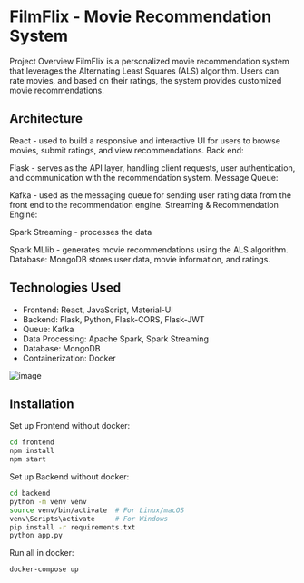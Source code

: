 # FilmFlix - Movie Recommendation System
Project Overview
FilmFlix is ​​a personalized movie recommendation system that leverages the Alternating Least Squares (ALS) algorithm. Users can rate movies, and based on their ratings, the system provides customized movie recommendations. 


## Architecture

React - used to build a responsive and interactive UI for users to browse movies, submit ratings, and view recommendations.
Back end:

Flask - serves as the API layer, handling client requests, user authentication, and communication with the recommendation system.
Message Queue:

Kafka - used as the messaging queue for sending user rating data from the front end to the recommendation engine.
Streaming & Recommendation Engine:

Spark Streaming - processes the data 

Spark MLlib - generates movie recommendations using the ALS algorithm.
Database:
MongoDB stores user data, movie information, and ratings.


## Technologies Used

- Frontend: React, JavaScript, Material-UI
- Backend: Flask, Python, Flask-CORS, Flask-JWT
- Queue: Kafka
- Data Processing: Apache Spark, Spark Streaming
- Database: MongoDB
- Containerization: Docker

![image](https://github.com/user-attachments/assets/c2db6ceb-377f-4bbf-8176-e5418da14fab)


## Installation
Set up Frontend without docker:
```bash
cd frontend
npm install
npm start
```
Set up Backend without docker:
```bash
cd backend
python -m venv venv
source venv/bin/activate  # For Linux/macOS
venv\Scripts\activate     # For Windows
pip install -r requirements.txt
python app.py
```
Run all in docker:
```bash
docker-compose up
```

